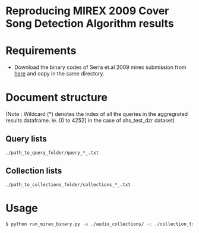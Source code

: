 # Reproducing MIREX 2009 Cover Song Detection Algorithm results

# Requirements

* Download the binary codes of Serra et.al 2009 mirex submission from 
[here](http://www.iiia.csic.es/~jserra/downloads/2009_SerraZA_MIREX-Covers.tar.gz) and copy in the same directory.


# Document structure

(Note : Wildcard (\*) denotes the index of all the queries in the aggregrated results dataframe.
	   ie. [0 to 4252] in the case of shs_test_dzr dataset) 

## Query lists

```
./path_to_query_folder/query_*_.txt
```

## Collection lists
```
./path_to_collections_folder/collections_*_.txt
```

# Usage

```bash
$ python run_mirex_binary.py -a ./audio_collections/ -c ./collection_txts/ -q ./query_txts/ -p ./output_features/ -o ./qmax_output/
```

